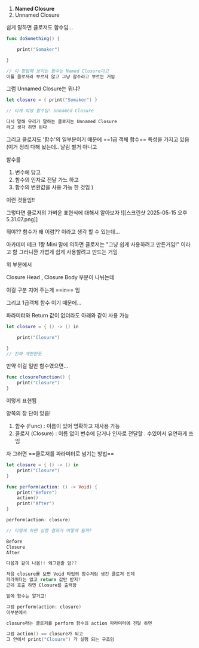 
1. **Named Closure**
2. Unnamed Closure

쉽게 말하면 클로저도 함수임...

``` swift
func doSomething() {

    print("Somaker")

}

// 이 평범해 보이는 함수는 Named Closure이고
이를 클로저라 부르지 않고 그냥 함수라고 부르는 거임
```

그럼 Unnamed Closure는 뭐냐?


``` swift
let closure = { print("Somaker") }

// 이게 익명 함수임! Unnamed Closure

다시 말해 우리가 말하는 클로저는 Unnamed Closure
라고 생각 하면 된다
```

그리고 클로저도 '함수'의 일부분이기 때문에
==1급 객체 함수== 특성을 가지고 있음
(이거 정리  다해 놨는데.. 날림
별거 아니고

함수를 
1. 변수에 담고
2. 함수의 인자로 전달 가느 하고
3. 함수의 변환값을 사용 가능 한 것임
)

이런 것들임!!

그렇다면 클로저의 가벼운 표현식에 대해서 알아보자
![[스크린샷 2025-05-15 오후 5.31.07.png]]

뭐야?? 함수가 왜 이럼?? 이라고 생각 할 수 있는데...

아카데미 테크 1짱 Mini 말에 의하면
클로저는 "그냥 쉽게 사용하려고 만든거임!"
이라고 함 그러니깐 가볍게 쉽게 사용할려고 만드는 거임

위 부분에서

Closure Head , Closure Body 부분이 나뉘는데

이걸 구분 지어 주는게 ==in== 임

그리고 1급객체 함수 이기 때문에... 

파라미터와 Return 값이 없더라도 아래와 같이 사용 가능

``` swift
let closure = { () -> () in

    print("Closure")

}
// 진짜 개편한듯
```

만약 이걸 일반 함수였으면... 

``` swift
func closureFunction() {
    print("Closure")
}
```

이렇게 표현됨

양쪽의 장 단이 있음!

1. 함수 (Func) : 이름이 있어 명확하고 재사용 가능
2. 클로저 (Closure) : 이름 없이 변수에 담거나 인자로 전달할 . 수있어서 유연하게 쓰임

자 그러면 ==클로저를 파라미터로 넘기는 방법==

``` swift
let closure = { () -> () in
    print("Closure")
}

func perform(action: () -> Void) {
    print("Before")
    action()
    print("After")
}

perform(action: closure)

// 이렇게 하면 실행 결과가 어떻게 될까?

Before
Closure
After

다음과 같이 나옴!! 왜그런줄 암??

처음 closure를 보면 Void 타입의 함수처럼 생긴 클로저 인데
파라미터는 없고 return 값만 받지?
근데 호출 하면 Closure를 출력함

밑에 함수는 알거고!

그럼 perform(action: closure)
이부분에서

closure라는 클로저를 perform 함수의 action 파라미터에 전달 하면

그럼 action() == closure가 되고
그 안에서 print("Closure") 가 실행 되는 구조임


```
